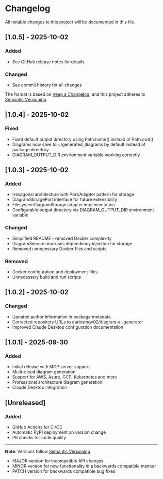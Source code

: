 # Changelog

All notable changes to this project will be documented in this file.

## [1.0.5] - 2025-10-02

### Added
- See GitHub release notes for details

### Changed
- See commit history for all changes

The format is based on [Keep a Changelog](https://keepachangelog.com/en/1.0.0/),
and this project adheres to [Semantic Versioning](https://semver.org/spec/v2.0.0.html).

## [1.0.4] - 2025-10-02

### Fixed
- Fixed default output directory using Path.home() instead of Path.cwd()
- Diagrams now save to ~/generated_diagrams by default instead of package directory
- DIAGRAM_OUTPUT_DIR environment variable working correctly

## [1.0.3] - 2025-10-02

### Added
- Hexagonal architecture with Port/Adapter pattern for storage
- DiagramStoragePort interface for future extensibility
- FilesystemDiagramStorage adapter implementation
- Configurable output directory via DIAGRAM_OUTPUT_DIR environment variable

### Changed
- Simplified README - removed Docker complexity
- DiagramService now uses dependency injection for storage
- Removed unnecessary Docker files and scripts

### Removed
- Docker configuration and deployment files
- Unnecessary build and run scripts

## [1.0.2] - 2025-10-02

### Changed
- Updated author information in package metadata
- Corrected repository URLs to carlosmgv02/diagram-ai-generator
- Improved Claude Desktop configuration documentation

## [1.0.1] - 2025-09-30

### Added
- Initial release with MCP server support
- Multi-cloud diagram generation
- Support for AWS, Azure, GCP, Kubernetes and more
- Professional architecture diagram generation
- Claude Desktop integration

## [Unreleased]

### Added
- GitHub Actions for CI/CD
- Automatic PyPI deployment on version change
- PR checks for code quality

---

**Note**: Versions follow [Semantic Versioning](https://semver.org/):
- MAJOR version for incompatible API changes
- MINOR version for new functionality in a backwards compatible manner
- PATCH version for backwards compatible bug fixes

